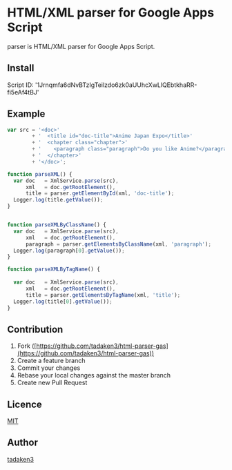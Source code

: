 # HTML/XML parser for Google Apps Script

parser is HTML/XML parser for Google Apps Script.

## Install

Script ID: '1Jrnqmfa6dNvBTzIgTeilzdo6zk0aUUhcXwLlQEbtkhaRR-fi5eAf4tBJ'

## Example
```javascript
var src = '<doc>'
        + '  <title id="doc-title">Anime Japan Expo</title>'
        + '  <chapter class="chapter">'
        + '    <paragraph class="paragraph">Do you like Anime?</paragraph>'
        + '  </chapter>'
        + '</doc>';

function parseXML() {
  var doc   = XmlService.parse(src),
      xml   = doc.getRootElement(),
      title = parser.getElementById(xml, 'doc-title');
  Logger.log(title.getValue());
}


function parseXMLByClassName() {
  var doc   = XmlService.parse(src),
      xml   = doc.getRootElement(),
      paragraph = parser.getElementsByClassName(xml, 'paragraph');
  Logger.log(paragraph[0].getValue());
}

function parseXMLByTagName() {
  
  var doc   = XmlService.parse(src),
      xml   = doc.getRootElement(),
      title = parser.getElementsByTagName(xml, 'title');
  Logger.log(title[0].getValue());
}
```

## Contribution

1. Fork ([https://github.com/tadaken3/html-parser-gas](https://github.com/tadaken3/html-parser-gas))
2. Create a feature branch
3. Commit your changes
4. Rebase your local changes against the master branch
5. Create new Pull Request

## Licence

[MIT](https://github.com/taddaken3/html-parser-gas/blob/master/LICENCE)

## Author

[tadaken3](https://github.com/tadaken3)
